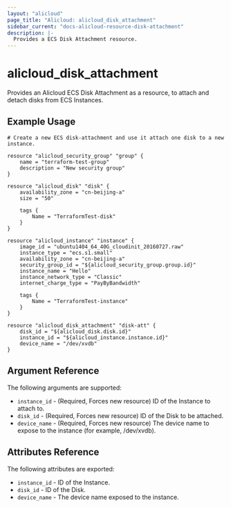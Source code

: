 ```yaml
---
layout: "alicloud"
page_title: "Alicloud: alicloud_disk_attachment"
sidebar_current: "docs-alicloud-resource-disk-attachment"
description: |-
  Provides a ECS Disk Attachment resource.
---
```


# alicloud\_disk\_attachment

Provides an Alicloud ECS Disk Attachment as a resource, to attach and detach disks from ECS Instances.

## Example Usage

```
# Create a new ECS disk-attachment and use it attach one disk to a new instance.

resource "alicloud_security_group" "group" {
    name = "terraform-test-group"
    description = "New security group"
}

resource "alicloud_disk" "disk" {
    availability_zone = "cn-beijing-a"
    size = "50"

    tags {
        Name = "TerraformTest-disk"
    }
}

resource "alicloud_instance" "instance" {
    image_id = "ubuntu1404_64_40G_cloudinit_20160727.raw"
    instance_type = "ecs.s1.small"
    availability_zone = "cn-beijing-a"
    security_group_id = "${alicloud_security_group.group.id}"
    instance_name = "Hello"
    instance_network_type = "Classic"
    internet_charge_type = "PayByBandwidth"

    tags {
        Name = "TerraformTest-instance"
    }
}

resource "alicloud_disk_attachment" "disk-att" {
    disk_id = "${alicloud_disk.disk.id}"
    instance_id = "${alicloud_instance.instance.id}"
    device_name = "/dev/xvdb"
}
```
## Argument Reference

The following arguments are supported:

* `instance_id` - (Required, Forces new resource) ID of the Instance to attach to.
* `disk_id` - (Required, Forces new resource) ID of the Disk to be attached.
* `device_name` - (Required, Forces new resource) The device name to expose to the instance (for example, /dev/xvdb).

## Attributes Reference

The following attributes are exported:

* `instance_id` - ID of the Instance.
* `disk_id` - ID of the Disk.
* `device_name` - The device name exposed to the instance.